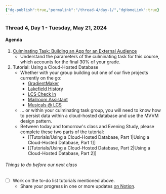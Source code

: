 ```yaml
---
{"dg-publish":true,"permalink":"/thread-4/day-1/","dgHomeLink":true}
---
```


### Thread 4, Day 1 - Tuesday, May 21, 2024
#### Agenda

1. [Culminating Task: Building an App for an External Audience](https://drive.google.com/file/d/1OHXEhbi5CYiBmtdE4ryaPH981yRjSV2-/view?usp=share_link)
	- Understand the parameters of the culminating task for this course, which accounts for the final 30% of your grade.
2. Tutorial: Using a Cloud-Hosted Database
	- Whether with your group building out one of our five projects currently on the go:
		- [GradientMaker](https://github.com/lcs-apps/GradientMaker)
		- [Lakefield History](https://github.com/lcs-apps/LakefieldHistory)
		- [LCS Check In](https://github.com/lcs-apps/LCSCheckIn)
		- [Mailroom Assistant](https://github.com/lcs-apps/LCSMailroomAssistant)
		- [Musicals @ LCS](https://github.com/lcs-apps/Chicago-HSE-LCS)
	- ... or within your culminating task group, you will need to know how to persist data within a cloud-hosted database and use the MVVM design pattern.
	- Between today and tomorrow's class and Evening Study, please complete these two parts of the tutorial:
		- [[Tutorials/Using a Cloud-Hosted Database, Part 1\|Using a Cloud-Hosted Database, Part 1]]
		- [[Tutorials/Using a Cloud-Hosted Database, Part 2\|Using a Cloud-Hosted Database, Part 2]]

###### Things to do before our next class
- [ ] Work on the to-do list tutorials mentioned above.
	- Share your progress in one or more updates [on Notion](https://notion.so).